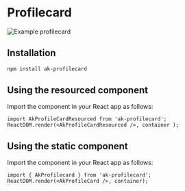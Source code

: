 # Profilecard

![Example profilecard](https://bytebucket.org/atlassian/atlaskit/raw/@BITBUCKET_COMMIT@/packages/pf-profilecard/docs/profilecard.png)

## Installation

```sh
npm install ak-profilecard
```

## Using the resourced component

Import the component in your React app as follows:

```
import AkProfileCardResourced from 'ak-profilecard';
ReactDOM.render(<AkProfileCardResourced />, container );
```

## Using the static component

Import the component in your React app as follows:

```
import { AkProfilecard } from 'ak-profilecard';
ReactDOM.render(<AkProfileCard />, container);
```

